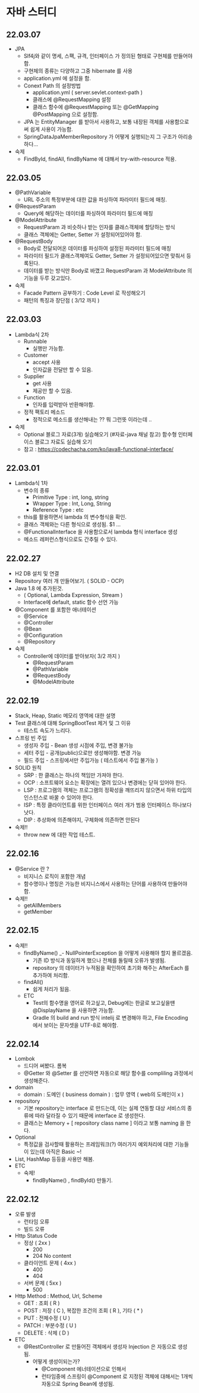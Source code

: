 # 자바 스터디 
## 22.03.07
- JPA 
  - Slf4j와 같이 명세, 스팩, 규격, 인터페이스 가 정의된 형태로 구현체를 만들어야 함.
  - 구현체의 종류는 다양하고 그중 hibernate 를 사용
  - application.yml 에 설정을 함.
  - Conext Path 의 설정방법
    - application.yml ( server.sevlet.context-path )
    - 클래스에 @RequestMapping 설정
    - 클래스 함수에 @RequestMapping 또는 @GetMapping @PostMapping 으로 설정함.
  - JPA 는 EntityManager 를 받아서 사용하고, 보통 내장된 객체를 사용함으로써 쉽게 사용이 가능함.
  - SpringDataJpaMemberRepository 가 어떻게 실행되는지 그 구조가 아리송하다... 
- 숙제
  - FindById, findAll, findByName 에 대해서 try-with-resource 적용.

## 22.03.05
- @PathVariable
  - URL 주소의 특정부분에 대한 값을 파싱하여 파라미터 필드에 매칭.
- @RequestParam
  - Query에 해당하는 데이터를 파싱하여 파라미터 필드에 매칭
- @ModelAttribute
  - RequestParam 과 비슷하나 받는 인자를 클래스객체에 할당하는 방식
  - 클래스 객체에는 Getter, Setter 가 설정되어있어야 함.
- @RequestBody
  - Body로 전달되어온 데이터를 파싱하여 설정된 파라미터 필드에 매칭
  - 파라미터 필드가 클래스객체여도 Getter, Setter 가 설정되어있으면 맞춰서 등록된다.
  - 데이터를 받는 방식만 Body로 바꼈고 RequestParam 과 ModelAttribute 의 기능을 두루 갖고있다.
- 숙제 
  - Facade Pattern 공부하기 : Code Level 로 작성해오기
  - 패턴의 특징과 장단점 ( 3/12 까지 ) 

## 22.03.03
- Lambda식 2차 
  - Runnable
    - 실행만 가능함.
  - Customer
    - accept 사용
    - 인자값을 전달만 할 수 있음.
  - Supplier
    - get 사용
    - 제공만 할 수 있음.
  - Function
    - 인자를 입력받아 반환해야함.
  - 정적 팩토리 메소드 
    - 정적으로 메소드를 생산해내는 ?? 뭐 그런뜻 이라는데 .. 
- 숙제
  - Optional 블로그 자료(3개) 실습해오기 (#자료-java 채널 참고)
    함수형 인터페이스 블로그 자료도 실습해 오기
  - 참고 : https://codechacha.com/ko/java8-functional-interface/

## 22.03.01
- Lambda식 1차
  - 변수의 종류
    - Primitive Type : int, long, string
    - Wrapper Type : Int, Long, String
    - Reference Type : etc
  - this를 활용하면서 lambda 의 변수형식을 확인.
  - 클래스 객체와는 다른 형식으로 생성됨. $1 ... 
  - @FunctionalInterface 을 사용함으로서 lambda 형식 interface 생성
  - 메소드 레퍼런스형식으로도 간추릴 수 있다.

## 22.02.27
- H2 DB 설치 및 연결
- Repository 여러 개 만들어보기. ( SOLID - OCP)
- Java 1.8 에 추가된것. 
  - ( Optional, Lambda Expression, Stream )
  - Interface에 default, static 함수 선언 가능
- @Component 를 포함한 애너테이션
  - @Service
  - @Controller
  - @Bean
  - @Configuration
  - @Repository 
- 숙제
  - Controller에 데이터를 받아보자( 3/2 까지 )
    - @RequestParam
    - @PathVariable
    - @RequestBody
    - @ModelAttribute

## 22.02.19
- Stack, Heap, Static 메모리 영역에 대한 설명
- Test 클래스에 대해 SpringBootTest 제거 및 그 이유
  - 테스트 속도가 느리다.
- 스프링 빈 주입
  - 생성자 주입 - Bean 생성 시점에 주입, 변경 불가능
  - 세터 주입 - 공개(public)으로만 생성해야함. 변경 가능
  - 필드 주입 - 스프링에서만 주입가능 ( 테스트에서 주입 불가능 )
- SOLID 원칙
  - SRP : 한 클래스는 하나의 책임만 가져야 한다. 
  - OCP : 소프트웨어 요소는 확장에는 열려 있으나 변경에는 닫혀 있어야 한다.
  - LSP : 프로그램의 객체는 프로그램의 정확성을 깨뜨리지 않으면서 하위 타입의 인스턴스로 바꿀 수 있어야 한다.
  - ISP : 특정 클라이언트를 위한 인터페이스 여러 개가 범용 인터페이스 하나보다 낫다.
  - DIP : 추상화에 의존해야지, 구체화에 의존하면 안된다
- 숙제!!
  - throw new 에 대한 작업 테스트. 

## 22.02.16
- @Service 란 ?
  - 비지니스 로직이 포함한 개념
  - 함수명이나 명칭은 가능한 비지니스에서 사용하는 단어를 사용하여 만들어야 함.
- 숙제!!
  - getAllMembers
  - getMember

## 22.02.15
- 숙제!!
  - findByName() 
    _- NullPointerException 을 어떻게 사용해야 할지 몰르겠음.
    - 기존 ID 방식과 동일하게 했으나 전체를 돌릴때 오류가 발생됨. 
    - repository 의 데이터가 누적됨을 확인하여 초기화 해주는 AfterEach 를 추가하여 처리함.
  - findAll() 
    - 쉽게 처리가 됬음.
  - ETC
    - Test의 함수명을 영어로 하고싶고, Debug에는 한글로 보고싶을땐 @DisplayName 을 사용하면 가능함.
    - Gradle 의 build and run 방식 intelij 로 변경해야 하고, File Encoding 에서 보이는 문자셋을 UTF-8로 해야함.

## 22.02.14

- Lombok
  - 드디어 써봤다. 롬복
  - @Getter 와 @Setter 를 선언하면 자동으로 해당 함수를 compliling 과정에서 생성해준다.
- domain
  - domain : 도메인 ( business domain ) : 업무 영역 ( web의 도메인이 x )
- repository
  - 기본 repository는 interface 로 만드는데, 이는 실제 연동할 대상 서비스의 종류에 따라 달라질 수 있기 때문에 interface 로 생성한다.
  - 클래스는 Memory + [ repository class name ] 이라고 보통 naming 을 한다.
- Optional 
  - 특정값을 검사할때 활용하는 프레임워크(?) 여러가지 예외처리에 대한 기능들이 있는데 아직은 Basic ~!
- List, HashMap 등등을 사용만 해봄.
- ETC 
  - 숙제!
    - findByName() , findById() 만들기.
  


## 22.02.12

- 오류 발생
  - 런타임 오류
  - 빌드 오류
- Http Status Code
  - 정상 ( 2xx )
    - 200
    - 204 No content 
  - 클라이언트 문제 ( 4xx )
    - 400 
    - 404
  - 서버 문제 ( 5xx )
    - 500
- Http Method : Method, Url, Scheme
  - GET : 조회 ( R )
  - POST : 저장 ( C ), 복잡한 조건의 조회 ( R ), 기타 ( * )
  - PUT : 전체수정 ( U )
  - PATCH : 부분수정 ( U )
  - DELETE : 삭제 ( D )
- ETC
  - @RestController 로 만들어진 객체에서 생성자 Injection 은 자동으로 생성됨.
    - 어떻게 생성이되는가?
      - @Component 에너테이션으로 인해서 
      - 런타임중에 스프링이 @Component 로 지정된 객체에 대해서는 1개씩 자동으로 Spring Bean에 생성됨.
  